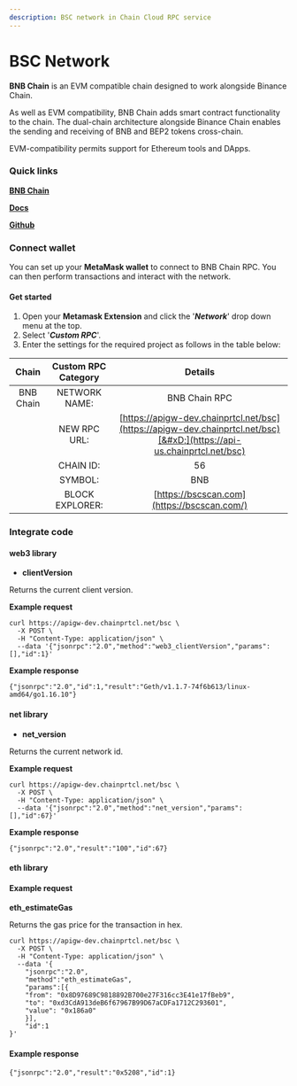 ```yaml
---
description: BSC network in Chain Cloud RPC service
---
```


# BSC Network

**BNB Chain** is an EVM compatible chain designed to work alongside Binance Chain.

As well as EVM compatibility, BNB Chain adds smart contract functionality to the chain. The dual-chain architecture alongside Binance Chain enables the sending and receiving of BNB and BEP2 tokens cross-chain.

EVM-compatibility permits support for Ethereum tools and DApps.

### Quick links[​](https://docs.chain.com/docs/cloud/supported-chains/bsc-network/#quick-links) <a href="#quick-links" id="quick-links"></a>

[**BNB Chain**](https://www.binance.org/en/smartChain)

[**Docs**](https://docs.binance.org/smart-chain/guides/bsc-intro.html)

[**Github**](https://github.com/bnb-chain)

### Connect wallet[​](https://docs.chain.com/docs/cloud/supported-chains/bsc-network/#connect-wallet) <a href="#connect-wallet" id="connect-wallet"></a>

You can set up your **MetaMask wallet** to connect to BNB Chain RPC. You can then perform transactions and interact with the network.

#### Get started[​](https://docs.chain.com/docs/cloud/supported-chains/bsc-network/#get-started) <a href="#get-started" id="get-started"></a>

1. Open your **Metamask Extension** and click the '_**Network**_' drop down menu at the top.
2. Select '_**Custom RPC**_'.
3. Enter the settings for the required project as follows in the table below:

|   Chain   | Custom RPC Category |                                                        Details                                                         |
| :-------: | :-----------------: | :--------------------------------------------------------------------------------------------------------------------: |
| BNB Chain |    NETWORK NAME:    |                                                     BNB Chain RPC                                                      |
|           |    NEW RPC URL:     | [https://apigw-dev.chainprtcl.net/bsc](https://apigw-dev.chainprtcl.net/bsc)[&#xD;](https://api-us.chainprtcl.net/bsc) |
|           |      CHAIN ID:      |                                                           56                                                           |
|           |       SYMBOL:       |                                                          BNB                                                           |
|           |   BLOCK EXPLORER:   |                                      [https://bscscan.com](https://bscscan.com/)                                       |

### Integrate code[​](https://docs.chain.com/docs/cloud/supported-chains/bsc-network/#integrate-code) <a href="#integrate-code" id="integrate-code"></a>

#### web3 library[​](https://docs.chain.com/docs/cloud/supported-chains/bsc-network/#web3-library) <a href="#web3-library" id="web3-library"></a>

* **clientVersion**

Returns the current client version.

**Example request**[**​**](https://docs.chain.com/docs/cloud/supported-chains/bsc-network/#example-request)

```
curl https://apigw-dev.chainprtcl.net/bsc \
  -X POST \
  -H "Content-Type: application/json" \
  --data '{"jsonrpc":"2.0","method":"web3_clientVersion","params":[],"id":1}'
```

**Example response**[**​**](https://docs.chain.com/docs/cloud/supported-chains/bsc-network/#example-response)

```
{"jsonrpc":"2.0","id":1,"result":"Geth/v1.1.7-74f6b613/linux-amd64/go1.16.10"}
```

#### net library[​](https://docs.chain.com/docs/cloud/supported-chains/bsc-network/#net-library) <a href="#net-library" id="net-library"></a>

* **net\_version**

Returns the current network id.

**Example request**[**​**](https://docs.chain.com/docs/cloud/supported-chains/bsc-network/#example-request-1)

```
curl https://apigw-dev.chainprtcl.net/bsc \
  -X POST \
  -H "Content-Type: application/json" \
  --data '{"jsonrpc":"2.0","method":"net_version","params":[],"id":67}'
```

**Example response**[**​**](https://docs.chain.com/docs/cloud/supported-chains/bsc-network/#example-response-1)

```
{"jsonrpc":"2.0","result":"100","id":67}
```

#### eth library[​](https://docs.chain.com/docs/cloud/supported-chains/bsc-network/#eth-library) <a href="#eth-library" id="eth-library"></a>

#### Example request[​](https://docs.chain.com/docs/cloud/supported-chains/bsc-network/#example-request-2) <a href="#example-request-2" id="example-request-2"></a>

**eth\_estimateGas**

Returns the gas price for the transaction in hex.

```
curl https://apigw-dev.chainprtcl.net/bsc \
  -X POST \
  -H "Content-Type: application/json" \
  --data '{
    "jsonrpc":"2.0",
    "method":"eth_estimateGas",
    "params":[{
    "from": "0x8D97689C9818892B700e27F316cc3E41e17fBeb9",
    "to": "0xd3CdA913deB6f67967B99D67aCDFa1712C293601",
    "value": "0x186a0"
    }],
    "id":1
}'
```

#### Example response[​](https://docs.chain.com/docs/cloud/supported-chains/bsc-network/#example-response-2) <a href="#example-response-2" id="example-response-2"></a>

```
{"jsonrpc":"2.0","result":"0x5208","id":1}
```
